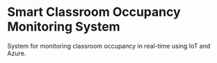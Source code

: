 # Smart Classroom Occupancy Monitoring System
System for monitoring classroom occupancy in real-time using IoT and Azure.
